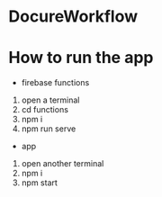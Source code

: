 # DocureWorkflow

# How to run the app

- firebase functions
1. open a terminal
2. cd functions
3. npm i
4. npm run serve

- app
1. open another terminal
2. npm i
3. npm start